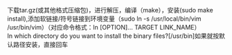 下载tar.gz(或其他格式压缩包)，进行解压，编译（make），安装(sudo make install),添加软链接/符号链接到环境变量（sudo ln -s /usr/local/bin/vim /usr/bin/vim）（对应命令格式：ln [OPTION]... TARGET LINK_NAME）<br>
In which directory do you want to install the binary files?[/usr/bin]如果就按默认路径安装，直接回车<br>
